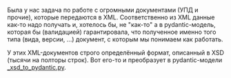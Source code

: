 Была у нас задача по работе с огромными документами (УПД и прочие), которые передаются в XML. Соответственно из XML данные как-то надо получать и, хотелось бы, не "как-то" а в pydantic-модель, которая бы (валидацией) гарантировала, что полученное именно того типа (вида, версии, …) документ, с которым мы понимаем как работать.

У этих XML-документов строго определённый формат, описанный в XSD (тысячи на полторы строк). Вот его-то и преобразует в pydantic-модели [_xsd_to_pydantic.py](_xsd_to_pydantic.py).
